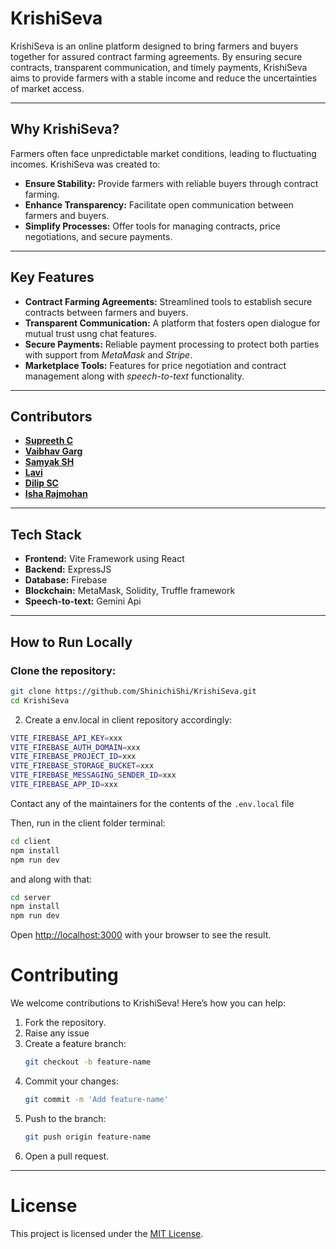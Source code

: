 # KrishiSeva

KrishiSeva is an online platform designed to bring farmers and buyers together for assured contract farming agreements. By ensuring secure contracts, transparent communication, and timely payments, KrishiSeva aims to provide farmers with a stable income and reduce the uncertainties of market access.

---

## Why KrishiSeva?

Farmers often face unpredictable market conditions, leading to fluctuating incomes. KrishiSeva was created to:

- **Ensure Stability:** Provide farmers with reliable buyers through contract farming.
- **Enhance Transparency:** Facilitate open communication between farmers and buyers.
- **Simplify Processes:** Offer tools for managing contracts, price negotiations, and secure payments.

---

## Key Features

- **Contract Farming Agreements:** Streamlined tools to establish secure contracts between farmers and buyers.
- **Transparent Communication:** A platform that fosters open dialogue for mutual trust usng chat features.
- **Secure Payments:** Reliable payment processing to protect both parties with support from *MetaMask* and *Stripe*.
- **Marketplace Tools:** Features for price negotiation and contract management along with *speech-to-text* functionality.

---

## Contributors

- [**Supreeth C**](https://github.com/ShinichiShi)
- [**Vaibhav Garg**](https://github.com/vaibhavgarg25)
- [**Samyak SH**](https://github.com/Samyak-SH)
- [**Lavi**](https://github.com/Nexusrex18)
- [**Dilip SC**](https://github.com/DilipSC)
- [**Isha Rajmohan**](https://github.com/IshaRajmohan)
---

## Tech Stack

- **Frontend:** Vite Framework using React
- **Backend:** ExpressJS
- **Database:** Firebase
- **Blockchain:** MetaMask, Solidity, Truffle framework
- **Speech-to-text:** Gemini Api
---

## How to Run Locally

### Clone the repository:
```bash
git clone https://github.com/ShinichiShi/KrishiSeva.git
cd KrishiSeva
```
2. Create a env.local in client repository accordingly:
```bash
VITE_FIREBASE_API_KEY=xxx
VITE_FIREBASE_AUTH_DOMAIN=xxx
VITE_FIREBASE_PROJECT_ID=xxx
VITE_FIREBASE_STORAGE_BUCKET=xxx
VITE_FIREBASE_MESSAGING_SENDER_ID=xxx
VITE_FIREBASE_APP_ID=xxx
```
Contact any of the maintainers for the contents of the `.env.local` file

Then, run in the client folder terminal:
```bash
cd client
npm install
npm run dev
```
and along with that: 
```bash
cd server
npm install
npm run dev
```
Open [http://localhost:3000](http://localhost:3000) with your browser to see the result.

# Contributing

We welcome contributions to KrishiSeva! Here’s how you can help:

1. Fork the repository.
2. Raise any issue
3. Create a feature branch:
   ```bash
   git checkout -b feature-name
   ```
4. Commit your changes:
   ```bash
   git commit -m 'Add feature-name'
   ```
5. Push to the branch:
   ```bash
   git push origin feature-name
   ```
6. Open a pull request.

---

# License

This project is licensed under the [MIT License](LICENSE).
